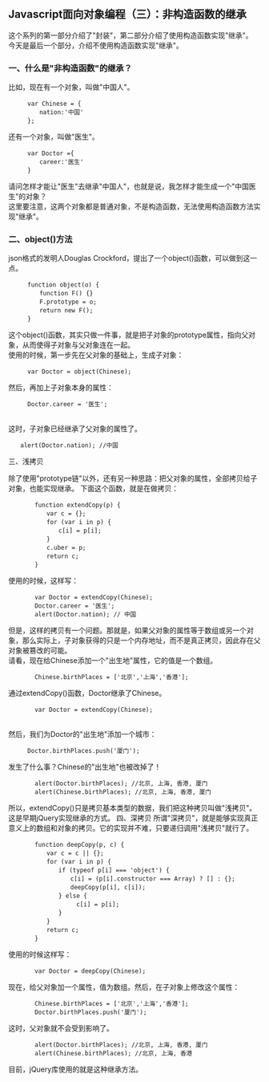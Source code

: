 <h2>Javascript面向对象编程（三）：非构造函数的继承</h2>
这个系列的第一部分介绍了"封装"，第二部分介绍了使用构造函数实现"继承"。<br>
今天是最后一个部分，介绍不使用构造函数实现"继承"。<br>
<h3>一、什么是"非构造函数"的继承？</h3>
比如，现在有一个对象，叫做"中国人"。

      　　var Chinese = {
      　　　　nation:'中国'
      　　};
还有一个对象，叫做"医生"。

      　　var Doctor ={
      　　　　career:'医生'
      　　}
请问怎样才能让"医生"去继承"中国人"，也就是说，我怎样才能生成一个"中国医生"的对象？<br>
这里要注意，这两个对象都是普通对象，不是构造函数，无法使用构造函数方法实现"继承"。
<h3>二、object()方法</h3>

json格式的发明人Douglas Crockford，提出了一个object()函数，可以做到这一点。

      　　function object(o) {
      　　　　function F() {}
      　　　　F.prototype = o;
      　　　　return new F();
      　　}

这个object()函数，其实只做一件事，就是把子对象的prototype属性，指向父对象，从而使得子对象与父对象连在一起。<br>
使用的时候，第一步先在父对象的基础上，生成子对象：

      　　var Doctor = object(Chinese);
然后，再加上子对象本身的属性：

      　　Doctor.career = '医生';
      　　
这时，子对象已经继承了父对象的属性了。

    　　alert(Doctor.nation); //中国
三、浅拷贝

除了使用"prototype链"以外，还有另一种思路：把父对象的属性，全部拷贝给子对象，也能实现继承。
下面这个函数，就是在做拷贝：

        　　function extendCopy(p) {
        　　　　var c = {};
        　　　　for (var i in p) {
        　　　　　　c[i] = p[i];
        　　　　}
        　　　　c.uber = p;
        　　　　return c;
        　　}
使用的时候，这样写：

        　　var Doctor = extendCopy(Chinese);
        　　Doctor.career = '医生';
        　　alert(Doctor.nation); // 中国
但是，这样的拷贝有一个问题。那就是，如果父对象的属性等于数组或另一个对象，那么实际上，子对象获得的只是一个内存地址，而不是真正拷贝，因此存在父对象被篡改的可能。<br>
请看，现在给Chinese添加一个"出生地"属性，它的值是一个数组。<br>

        　　Chinese.birthPlaces = ['北京','上海','香港'];
通过extendCopy()函数，Doctor继承了Chinese。

        　　var Doctor = extendCopy(Chinese);
        　　
然后，我们为Doctor的"出生地"添加一个城市：

      　　Doctor.birthPlaces.push('厦门');
发生了什么事？Chinese的"出生地"也被改掉了！

        　　alert(Doctor.birthPlaces); //北京, 上海, 香港, 厦门
        　　alert(Chinese.birthPlaces); //北京, 上海, 香港, 厦门
所以，extendCopy()只是拷贝基本类型的数据，我们把这种拷贝叫做"浅拷贝"。这是早期jQuery实现继承的方式。
四、深拷贝
所谓"深拷贝"，就是能够实现真正意义上的数组和对象的拷贝。它的实现并不难，只要递归调用"浅拷贝"就行了。

        　　function deepCopy(p, c) {
        　　　　var c = c || {};
        　　　　for (var i in p) {
        　　　　　　if (typeof p[i] === 'object') {
        　　　　　　　　c[i] = (p[i].constructor === Array) ? [] : {};
        　　　　　　　　deepCopy(p[i], c[i]);
        　　　　　　} else {
        　　　　　　　　　c[i] = p[i];
        　　　　　　}
        　　　　}
        　　　　return c;
        　　}
使用的时候这样写：

        　　var Doctor = deepCopy(Chinese);
现在，给父对象加一个属性，值为数组。然后，在子对象上修改这个属性：

        　　Chinese.birthPlaces = ['北京','上海','香港'];
        　　Doctor.birthPlaces.push('厦门');
这时，父对象就不会受到影响了。

        　　alert(Doctor.birthPlaces); //北京, 上海, 香港, 厦门
        　　alert(Chinese.birthPlaces); //北京, 上海, 香港
目前，jQuery库使用的就是这种继承方法。